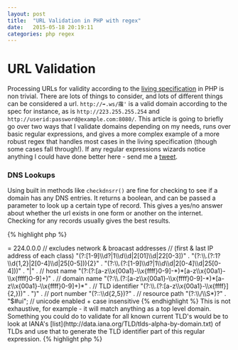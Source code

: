 ```yaml
---
layout: post
title:  "URL Validation in PHP with regex"
date:   2015-05-18 20:19:11
categories: php regex
---
```


# URL Validation

Processing URLs for validity according to the [living specification](https://url.spec.whatwg.org/#url-parsing) in PHP is non trivial. There are lots of things to consider, and lots of different things can be considered a url. `http://➡.ws/䨹'` is a valid domain according to the spec for instance, as is `http://223.255.255.254` and `http://userid:password@example.com:8080/`. This article is going to briefly go over two ways that I validate domains depending on my needs, runs over basic regular expressions, and gives a more complex example of a more robust regex that handles most cases in the living specification (though some cases fall through!). If any regular expressions wizards notice anything I could have done better here - send me a [tweet](http://twitter.com/jackw411).

### DNS Lookups

Using built in methods like `checkdnsrr()` are fine for checking to see if a domain has any DNS entries. It returns a boolean, and can be passed a parameter to look up a certain type of record. This gives a yes/no answer about whether the url exists in one form or another on the internet. Checking for any records usually gives the best results.

{% highlight php %}
<?php
            // check for any type of record
            if (checkdnsrr($url, 'ANY')) {
                // the record exists!
            }
{% endhighlight %}

This works fine for standard ASCII URLs, but `checkdnsrr` fails when passed a URL like `ñandu.cl`. If you need to do lots of validation with urls that contain unicode characters in with `checkdnsrr`, then it's possible, but you need to install the pecl packages `intl` and `idn`.  With these packages, it's possible to convert the domain name to IDNA Ascii form before using `checkdnsrr`. ([IDNA is a mechanism defined for handling internationalized domain names containing non-ASCII characters.](http://en.wikipedia.org/wiki/Internationalized_domain_name))

{% highlight php %}
<?php
    // check for any type of record
    if (checkdnsrr(idn_to_ascii($url), 'ANY')) {
            // the record exists!
    }
{% endhighlight %}

This method has the obvious drawback that if the domain you are trying to validate doesn't have any DNS entries, it will appear invalid, though this may not be the case. Doing this kind of non-vital network stuff on user input runs the risk of a delayed response while this blocks the flow of execution, also. So it may not always be the best choice, depending on the use case.

### Regular Expressions

Another way to validate a domain is to validate it using Regular Expressions. This doesn't ensure that the domain actually exists, but for a quick check that the structure of a URL is valid rather than it's presence on the internet, they often suffice.

If you need something that just validates western urls for form validation - something like this may do:

{% highlight php %}
<?php
      $regex = "#((?:https?|ftp)://(?:\S*?\.\S*?)(?:[\s)\[\]{},;"\':<]|\.\s|$))#i";
      $result = preg_match($regex, 'http://google.co.uk'); // true
{% endhighlight %}

This is quite a greedy regex, however, and it matches incorrect urls like `http://.www.foo.bar/` and `http://1.1.1.1.1`, but for a rough validation step to ensure a url seems roughly correct, then this might do the trick. Be sure to follow up with more stringent checks on the domain via DNS lookup, curl or some kind of request library.

I will step through this bit by bit to give you an idea of what is going on here. We start the regex string with a `#` and there is another near the end. This is called the delimiter. When using PCRE functions in PHP, it is required that you use a delimiter inside a regex string to show where the regular expression starts and ends. Any characters you see outside of the delimiter are indications to the regular expression parser to toggle certain modes. `i` for instance, let's the parser know that this regular expression is case insensitive. `u` enables unicode support.

This will validate a basic http/https/ftp url. It does not however, take into account things like IPs, internal IPs, or non ASCII urls. For those kind of edge cases, you need something a bit more robust, which invariably means the regular expression gets a bit more complicated.

To extract the domain name using a regular expression like this you would have to change the non-capturing groups we are using to define segments in the regex to capturing groups. Capturing groups allow you define portions of an overall pattern that you want to extract on their own. Non-capturing groups allow you to structure your regular expression, and write sub-patterns within a regular expression easily, without capturing anything from within the group, unless there is a capturing group nested inside.

A non-capturing group is defined as thus: `(?: )`, and a capturing group is defined simply as `()`. Sticking a `?` quantifier behind one of these groups makes these an optional part of the regex. So, in the above regex, we start after the delimiter `#` with the start of a capturing group, which allows us to grab the whole url out of a preg_match as the one and only match. Next we use a non capturing group `(?:https?|ftp)` to say "optionally, check for the presence of the characters http, https or ftp". This is done with the order of the `?` and the pipe character (`|`). The question mark indicates to the parser that the preceeding character should be matched 0 or 1 times, making it an optional character, and the pipe symbol pretty much translates into "or".

After this, the regex tries to match `://` exactly, because it is not inside any character class. After this, we come up against the next non-capturing group `(?:\S*?\.\S*?)`. This one contains something called a metacharacter `\S`. There are a few different metacharacters in regular expressions and they vary from implementation to implementation. This one here, means "match any non-whitespace character". Following this metacharacter up with a `*` quantifier changes the meaning slightly, as the `*` quantifier means "0 or more" so by changing these together we get "match any non-whitespace character 0 or more times". Chaining this again with `?` which me know to mean "optionally", changes the meaning again.. you get the idea.

So without explaining every part of it - the next section matches any non whitespace character 0 or more times optionally, then a `.` then any non whitespace character 0 or more times optionally, inside a non capturing group (that itself sits inside a capturing group!). It's important with regular expressions to be able to verbalise what the symbols mean when they are next to each other like above. Well, maybe not verbalise it, because you might sound mental, but at least have an inner monolog as to what is going on! There is a handy cheat sheet on [duckduckgo.com](https://duckduckgo.com/?q=regex&ia=answer).

As stated before this isn't a bulletproof regular expression. It is very greedy and even gives false positives on trickier invalid domains.

Let's make it a bit more robust.

### Excluding phrases in Regex.

So now that we know how to *include* certain patterns, wouldn't it be handy to exclude certain patterns in our regular expression to adhere to the living standard mentioned before. This can be done with something called a negative assertion. Looking at a [cheatsheet](https://duckduckgo.com/?q=regex&ia=answer) we can see, under assertions, that a Negative lookahead is defined with `?!`. Sticking this inside a capturing group, gives us a negative lookahead for anything within the group. This is pretty powerful, and what the lookahead part means during the comparison of a string and a regular expression is "from whereever we are in the comparison, take a peek ahead and see if the stuff inside this group matches anything coming up, if so, bail". You can see in the regular expression below we use these for a few things.

We check for local networks first and exclude those, followed by private networks. Then in the same group the regex checks if it is actually an IP, and match for IP ranges, and if it finds no match we use the pipe separator to check for a domain name. After either one of these two checks passes, port number and resource path are set.

{% highlight php %}
<?php
        $regex = "#^" .
        // protocol identifier
        "(?:(?:https?|ftp):\\/\\/)?" .
        // user:pass authentication
        "(?:\\S+(?::\\S*)?@)?" .
        "(?:" .
        // IP address exclusion
        // private & local networks
        "(?!(?:10|127)(?:\\.\\d{1,3}){3})" .
        "(?!(?:169\\.254|192\\.168)(?:\\.\\d{1,3}){2})" .
        "(?!172\\.(?:1[6-9]|2\\d|3[0-1])(?:\\.\\d{1,3}){2})" .
        // IP address dotted notation octets
        // excludes loopback network 0.0.0.0
        // excludes reserved space >= 224.0.0.0
        // excludes network & broacast addresses
        // (first & last IP address of each class)
        "(?:[1-9]\\d?|1\\d\\d|2[01]\\d|22[0-3])" .
        "(?:\\.(?:1?\\d{1,2}|2[0-4]\\d|25[0-5])){2}" .
        "(?:\\.(?:[1-9]\\d?|1\\d\\d|2[0-4]\\d|25[0-4]))" .
        "|" .
        // host name
        "(?:(?:[a-z\\x{00a1}-\\x{ffff}0-9]-*)*[a-z\\x{00a1}-\\x{ffff}0-9]+)" .
        // domain name
        "(?:\\.(?:[a-z\\x{00a1}-\\x{ffff}0-9]-*)*[a-z\\x{00a1}-\\x{ffff}0-9]+)*" .
        // TLD identifier
        "(?:\\.(?:[a-z\\x{00a1}-\\x{ffff}]{2,}))" .
        ")" .
        // port number
        "(?::\\d{2,5})?" .
        // resource path
        "(?:\\/\\S*)?" .
        "$#ui"; // unicode enabled + case insensitive
{% endhighlight %}

This is not exhaustive, for example - it will match anything as a top level domain. Something you could do to validate for all known current TLD's would be to look at IANA's [list](http://data.iana.org/TLD/tlds-alpha-by-domain.txt) of TLDs and use that to generate the TLD identifier part of this regular expression.

{% highlight php %}
<?php
    $urls = file_get_contents('http://data.iana.org/TLD/tlds-alpha-by-domain.txt');
    $regex = "#^" .
    // ...
    // TLD identifier
    "(?:\\.(?:".implode('|', explode('\n', $urls))."))";
    // ...
{% endhighlight %}

### Working with Regex

Working with regex is all about recognising what the symbols mean. To help you figure out what a regular expression is doing, you should copy it into something like [regex101](http://regex101.com) or [regexr](http://regexr.com), which will give you a break down of what the various parts of the regular expression denote. For people trying to penetrate regular expressions, there is an excellent primer on Laracasts, thats about 10 minutes long, and will really give you a jump start in the world of regular expressions.

If you have any questions or need a hand, tweet me [@jackw411](http://twitter.com/jackw411), I'm happy to help!
